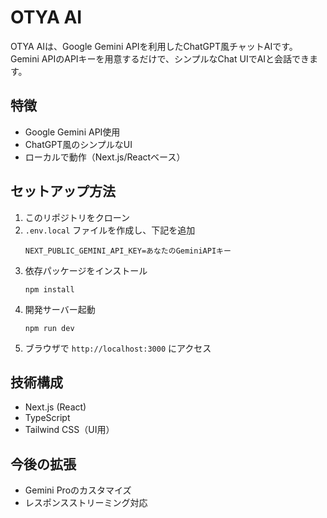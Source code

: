 # OTYA AI

OTYA AIは、Google Gemini APIを利用したChatGPT風チャットAIです。  
Gemini APIのAPIキーを用意するだけで、シンプルなChat UIでAIと会話できます。

## 特徴

- Google Gemini API使用
- ChatGPT風のシンプルなUI
- ローカルで動作（Next.js/Reactベース）

## セットアップ方法

1. このリポジトリをクローン
2. `.env.local` ファイルを作成し、下記を追加  
   ```
   NEXT_PUBLIC_GEMINI_API_KEY=あなたのGeminiAPIキー
   ```
3. 依存パッケージをインストール  
   ```
   npm install
   ```
4. 開発サーバー起動  
   ```
   npm run dev
   ```
5. ブラウザで `http://localhost:3000` にアクセス

## 技術構成

- Next.js (React)
- TypeScript
- Tailwind CSS（UI用）

## 今後の拡張

- Gemini Proのカスタマイズ
- レスポンスストリーミング対応